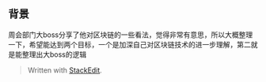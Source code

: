 
## 背景
周会部门大boss分享了他对区块链的一些看法，觉得非常有意思，所以大概整理一下，希望能达到两个目标，一个是加深自己对区块链技术的进一步理解，第二就是能整理出大boss的逻辑

> Written with [StackEdit](https://stackedit.io/).
<!--stackedit_data:
eyJoaXN0b3J5IjpbMTQwMzU2OTU4OV19
-->